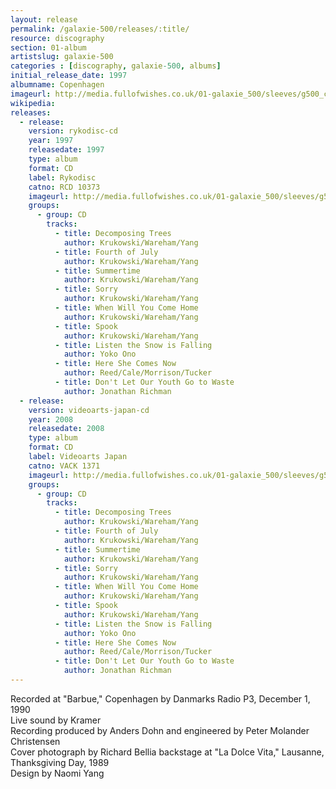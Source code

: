```yaml
---
layout: release
permalink: /galaxie-500/releases/:title/
resource: discography
section: 01-album
artistslug: galaxie-500
categories : [discography, galaxie-500, albums]
initial_release_date: 1997
albumname: Copenhagen
imageurl: http://media.fullofwishes.co.uk/01-galaxie_500/sleeves/g500_copenhagen.jpg
wikipedia: 
releases:
  - release:
    version: rykodisc-cd
    year: 1997
    releasedate: 1997
    type: album
    format: CD
    label: Rykodisc
    catno: RCD 10373
    imageurl: http://media.fullofwishes.co.uk/01-galaxie_500/sleeves/g500_copenhagen.jpg
    groups:
      - group: CD
        tracks:
          - title: Decomposing Trees
            author: Krukowski/Wareham/Yang
          - title: Fourth of July
            author: Krukowski/Wareham/Yang
          - title: Summertime
            author: Krukowski/Wareham/Yang
          - title: Sorry
            author: Krukowski/Wareham/Yang
          - title: When Will You Come Home
            author: Krukowski/Wareham/Yang
          - title: Spook
            author: Krukowski/Wareham/Yang
          - title: Listen the Snow is Falling
            author: Yoko Ono
          - title: Here She Comes Now
            author: Reed/Cale/Morrison/Tucker
          - title: Don't Let Our Youth Go to Waste
            author: Jonathan Richman
  - release:
    version: videoarts-japan-cd
    year: 2008
    releasedate: 2008
    type: album
    format: CD
    label: Videoarts Japan
    catno: VACK 1371
    imageurl: http://media.fullofwishes.co.uk/01-galaxie_500/sleeves/g500_copenhagen.jpg
    groups:
      - group: CD
        tracks:
          - title: Decomposing Trees
            author: Krukowski/Wareham/Yang
          - title: Fourth of July
            author: Krukowski/Wareham/Yang
          - title: Summertime
            author: Krukowski/Wareham/Yang
          - title: Sorry
            author: Krukowski/Wareham/Yang
          - title: When Will You Come Home
            author: Krukowski/Wareham/Yang
          - title: Spook
            author: Krukowski/Wareham/Yang
          - title: Listen the Snow is Falling
            author: Yoko Ono
          - title: Here She Comes Now
            author: Reed/Cale/Morrison/Tucker
          - title: Don't Let Our Youth Go to Waste
            author: Jonathan Richman
---
```

Recorded at "Barbue," Copenhagen by Danmarks Radio P3, December 1, 1990  
Live sound by Kramer  
Recording produced by Anders Dohn and engineered by Peter Molander Christensen  
Cover photograph by Richard Bellia backstage at "La Dolce Vita," Lausanne, Thanksgiving Day, 1989  
Design by Naomi Yang
